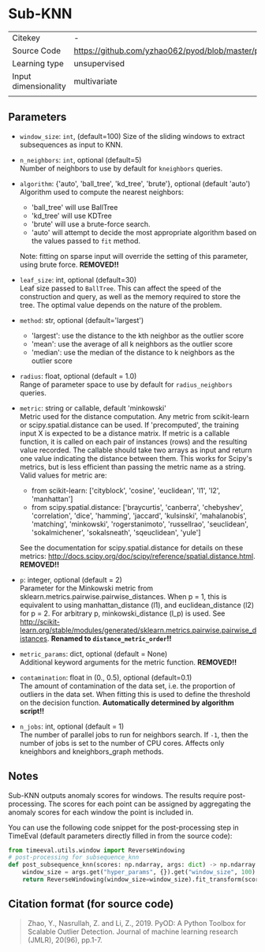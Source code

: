 # Sub-KNN

|||
| :--- | :--- |
| Citekey | - |
| Source Code | https://github.com/yzhao062/pyod/blob/master/pyod/models/knn.py |
| Learning type | unsupervised |
| Input dimensionality | multivariate |
|||

## Parameters

- `window_size`: `int`, (default=100)
  Size of the sliding windows to extract subsequences as input to KNN.

- `n_neighbors`: `int`, optional (default=5)  
  Number of neighbors to use by default for `kneighbors` queries.

- `algorithm`: {'auto', 'ball_tree', 'kd_tree', 'brute'}, optional (default 'auto')  
  Algorithm used to compute the nearest neighbors:

  - 'ball_tree' will use BallTree
  - 'kd_tree' will use KDTree
  - 'brute' will use a brute-force search.
  - 'auto' will attempt to decide the most appropriate algorithm based on the values passed to `fit` method.

  Note: fitting on sparse input will override the setting of this parameter, using brute force.
  **REMOVED!!**

- `leaf_size`: int, optional (default=30)  
  Leaf size passed to `BallTree`.
  This can affect the speed of the construction and query, as well as the memory required to store the tree.
  The optimal value depends on the nature of the problem.

- `method`: str, optional (default='largest')  

  - 'largest': use the distance to the kth neighbor as the outlier score
  - 'mean': use the average of all k neighbors as the outlier score
  - 'median': use the median of the distance to k neighbors as the outlier score

- `radius`: float, optional (default = 1.0)  
  Range of parameter space to use by default for `radius_neighbors` queries.

- `metric`: string or callable, default 'minkowski'  
  Metric used for the distance computation.
  Any metric from scikit-learn or scipy.spatial.distance can be used.
  If 'precomputed', the training input X is expected to be a distance matrix.
  If metric is a callable function, it is called on each pair of instances (rows) and the resulting value recorded.
  The callable should take two arrays as input and return one value indicating the distance between them.
  This works for Scipy's metrics, but is less efficient than passing the metric name as a string.
  Valid values for metric are:

  - from scikit-learn: ['cityblock', 'cosine', 'euclidean', 'l1', 'l2', 'manhattan']
  - from scipy.spatial.distance: ['braycurtis', 'canberra', 'chebyshev', 'correlation', 'dice', 'hamming', 'jaccard', 'kulsinski', 'mahalanobis', 'matching', 'minkowski', 'rogerstanimoto', 'russellrao', 'seuclidean', 'sokalmichener', 'sokalsneath', 'sqeuclidean', 'yule']
  
  See the documentation for scipy.spatial.distance for details on these metrics:
  http://docs.scipy.org/doc/scipy/reference/spatial.distance.html.
  **REMOVED!!**

- `p`: integer, optional (default = 2)  
  Parameter for the Minkowski metric from sklearn.metrics.pairwise.pairwise_distances.
  When p = 1, this is equivalent to using manhattan_distance (l1), and euclidean_distance (l2) for p = 2.
  For arbitrary p, minkowski_distance (l_p) is used.
  See http://scikit-learn.org/stable/modules/generated/sklearn.metrics.pairwise.pairwise_distances.
  **Renamed to `distance_metric_order`!!**

- `metric_params`: dict, optional (default = None)  
  Additional keyword arguments for the metric function.
  **REMOVED!!**

- `contamination`: float in (0., 0.5), optional (default=0.1)  
  The amount of contamination of the data set, i.e. the proportion of outliers in the data set.
  When fitting this is used to define the threshold on the decision function.
  **Automatically determined by algorithm script!!**

- `n_jobs`: int, optional (default = 1)  
  The number of parallel jobs to run for neighbors search.
  If ``-1``, then the number of jobs is set to the number of CPU cores.
  Affects only kneighbors and kneighbors_graph methods.

## Notes

Sub-KNN outputs anomaly scores for windows.
The results require post-processing.
The scores for each point can be assigned by aggregating the anomaly scores for each window the point is included in.

You can use the following code snippet for the post-processing step in TimeEval (default parameters directly filled in from the source code):

<!--BEGIN:timeeval-post-->
```python
from timeeval.utils.window import ReverseWindowing
# post-processing for subsequence_knn
def post_subsequence_knn(scores: np.ndarray, args: dict) -> np.ndarray:
    window_size = args.get("hyper_params", {}).get("window_size", 100)
    return ReverseWindowing(window_size=window_size).fit_transform(scores)
```
<!--END:timeeval-post-->


## Citation format (for source code)

> Zhao, Y., Nasrullah, Z. and Li, Z., 2019. PyOD: A Python Toolbox for Scalable Outlier Detection. Journal of machine learning research (JMLR), 20(96), pp.1-7.
